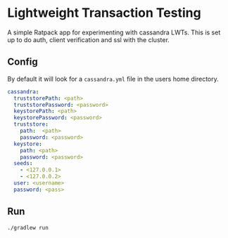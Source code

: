 # Lightweight Transaction Testing

A simple Ratpack app for experimenting with cassandra LWTs. This is set up to do auth, client verification and ssl with the cluster.

## Config
By default it will look for a `cassandra.yml` file in the users home directory.

``` yml
cassandra:
  truststorePath: <path>
  truststorePassword: <password>
  keystorePath: <path>
  keystorePassword: <password>
  truststore:
    path:  <path>
    password: <password>
  keystore:
    path: <path>
    password: <password>  
  seeds:
    - <127.0.0.1>
    - <127.0.0.2>
  user: <username>
  password: <pass>

```

## Run

```
./gradlew run
```

